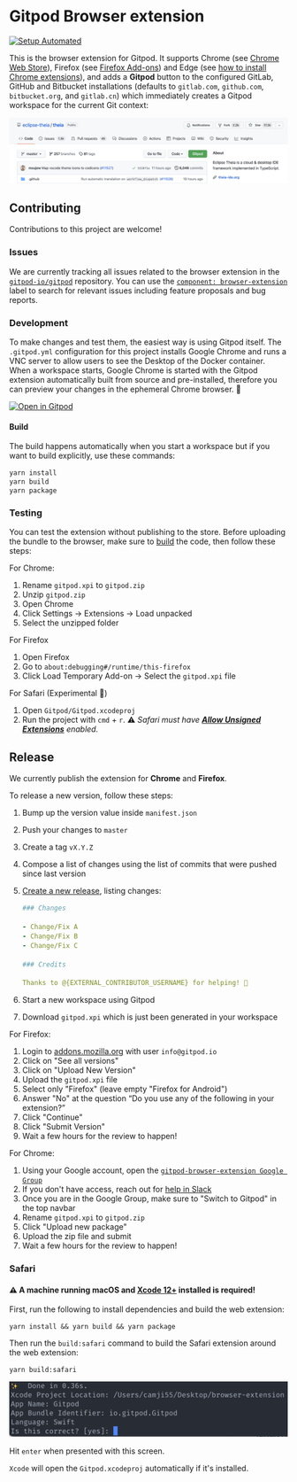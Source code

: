 # Gitpod Browser extension
[![Setup Automated](https://img.shields.io/badge/setup-automated-blue?logo=gitpod)](https://gitpod.io/#https://github.com/gitpod-io/browser-extension)

This is the browser extension for Gitpod. It supports Chrome (see [Chrome Web Store](https://chrome.google.com/webstore/detail/dodmmooeoklaejobgleioelladacbeki/)), Firefox (see [Firefox Add-ons](https://addons.mozilla.org/firefox/addon/gitpod/)) and Edge (see [how to install Chrome extensions](https://support.microsoft.com/help/4538971/microsoft-edge-add-or-remove-extensions)), and adds a **Gitpod** button to the configured GitLab, GitHub and Bitbucket installations (defaults to `gitlab.com`, `github.com`, `bitbucket.org`, and `gitlab.cn`) which immediately creates a Gitpod workspace for the current Git context:

 ![Gitpodify](./docs/github-injected.png "Gitpodify")


## Contributing

Contributions to this project are welcome!

### Issues

We are currently tracking all issues related to the browser extension in the [`gitpod-io/gitpod`](https://github.com/gitpod-io/gitpod) repository.
You can use the [`component: browser-extension`](https://github.com/gitpod-io/gitpod/issues?q=is%3Aissue+is%3Aopen+extension+label%3A%22component%3A+browser-extension%22) label to search for relevant issues including feature proposals and bug reports.

### Development

To make changes and test them, the easiest way is using Gitpod itself. The `.gitpod.yml` configuration for this project installs Google Chrome and runs a VNC server to allow users to see the Desktop of the Docker container. When a workspace starts, Google Chrome is started with the Gitpod extension automatically built from source and pre-installed, therefore you can preview your changes in the ephemeral Chrome browser. 🤯

[![Open in Gitpod](https://gitpod.io/button/open-in-gitpod.svg)](gitpod.io/#https://github.com/gitpod-io/browser-extension)

#### Build

The build happens automatically when you start a workspace but if you want to build explicitly, use these commands:

```
yarn install
yarn build
yarn package
```

### Testing

You can test the extension without publishing to the store. Before uploading the bundle to the browser, make sure to [build](#build) the code, then follow these steps:

For Chrome:

1. Rename `gitpod.xpi` to `gitpod.zip`
1. Unzip `gitpod.zip`
1. Open Chrome
1. Click Settings -> Extensions -> Load unpacked
1. Select the unzipped folder

For Firefox

1. Open Firefox
1. Go to `about:debugging#/runtime/this-firefox`
1. Click Load Temporary Add-on -> Select the `gitpod.xpi` file

For Safari (Experimental 🧪)

1. Open `Gitpod/Gitpod.xcodeproj`
1. Run the project with `cmd` + `r`. ⚠️ _Safari must have [**Allow Unsigned Extensions**](https://developer.apple.com/documentation/safariservices/safari_app_extensions/building_a_safari_app_extension) enabled._

## Release

We currently publish the extension for **Chrome** and **Firefox**.

To release a new version, follow these steps:

1. Bump up the version value inside `manifest.json`
1. Push your changes to `master`
1. Create a tag `vX.Y.Z`
1. Compose a list of changes using the list of commits that were pushed since last version
1. [Create a new release](https://github.com/gitpod-io/browser-extension/releases/new), listing changes:

    ```yaml
    ### Changes

    - Change/Fix A
    - Change/Fix B
    - Change/Fix C

    ### Credits

    Thanks to @{EXTERNAL_CONTRIBUTOR_USERNAME} for helping! 🍊
    ```

1. Start a new workspace using Gitpod
1. Download `gitpod.xpi` which is just been generated in your workspace

For Firefox:

1. Login to [addons.mozilla.org](https://addons.mozilla.org/) with user `info@gitpod.io`
1. Click on "See all versions"
1. Click on "Upload New Version"
1. Upload the `gitpod.xpi` file
1. Select only "Firefox" (leave empty "Firefox for Android")
1. Answer "No" at the question “Do you use any of the following in your extension?”
1. Click "Continue"
1. Click "Submit Version"
1. Wait a few hours for the review to happen!

For Chrome:

1. Using your Google account, open the [`gitpod-browser-extension Google Group`](https://groups.google.com/g/gitpod-browser-extension)
1. If you don't have access, reach out for [help in Slack](https://gitpod.slack.com/archives/C020VCB0U5A)
1. Once you are in the Google Group, make sure to "Switch to Gitpod" in the top navbar
1. Rename `gitpod.xpi` to `gitpod.zip`
1. Click "Upload new package"
1. Upload the zip file and submit
1. Wait a few hours for the review to happen!


### Safari

#### ⚠️ A machine running macOS and [Xcode 12+](https://developer.apple.com/xcode/) installed is required!

First, run the following to install dependencies and build the web extension:

```
yarn install && yarn build && yarn package
```

Then run the `build:safari` command to build the Safari extension around the web extension:

```
yarn build:safari
```

![Confirm Safari](./docs/safari-confirm.png "Confirm Safari")

Hit `enter` when presented with this screen.

`Xcode` will open the `Gitpod.xcodeproj` automatically if it's installed.